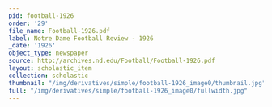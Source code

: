 ```yaml
---
pid: football-1926
order: '29'
file_name: Football-1926.pdf
label: Notre Dame Football Review - 1926
_date: '1926'
object_type: newspaper
source: http://archives.nd.edu/Football/Football-1926.pdf
layout: scholastic_item
collection: scholastic
thumbnail: "/img/derivatives/simple/football-1926_image0/thumbnail.jpg"
full: "/img/derivatives/simple/football-1926_image0/fullwidth.jpg"
---
```


